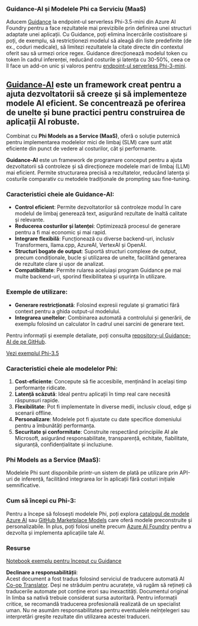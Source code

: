 <!--
CO_OP_TRANSLATOR_METADATA:
{
  "original_hash": "bd049872f37c3079c87d4fe17109cea0",
  "translation_date": "2025-05-09T07:43:51+00:00",
  "source_file": "md/01.Introduction/01/01.Guidance.md",
  "language_code": "ro"
}
-->
### Guidance-AI și Modelele Phi ca Serviciu (MaaS)
Aducem [Guidance](https://github.com/guidance-ai/guidance) la endpoint-ul serverless Phi-3.5-mini din Azure AI Foundry pentru a face rezultatele mai previzibile prin definirea unei structuri adaptate unei aplicații. Cu Guidance, poți elimina încercările costisitoare și poți, de exemplu, să restricționezi modelul să aleagă din liste predefinite (de ex., coduri medicale), să limitezi rezultatele la citate directe din contextul oferit sau să urmezi orice regex. Guidance direcționează modelul token cu token în cadrul inferenței, reducând costurile și latența cu 30-50%, ceea ce îl face un add-on unic și valoros pentru [endpoint-ul serverless Phi-3-mini](https://aka.ms/try-phi3.5mini).

## [**Guidance-AI**](https://github.com/guidance-ai/guidance) este un framework creat pentru a ajuta dezvoltatorii să creeze și să implementeze modele AI eficient. Se concentrează pe oferirea de unelte și bune practici pentru construirea de aplicații AI robuste.

Combinat cu **Phi Models as a Service (MaaS)**, oferă o soluție puternică pentru implementarea modelelor mici de limbaj (SLM) care sunt atât eficiente din punct de vedere al costurilor, cât și performante.

**Guidance-AI** este un framework de programare conceput pentru a ajuta dezvoltatorii să controleze și să direcționeze modelele mari de limbaj (LLM) mai eficient. Permite structurarea precisă a rezultatelor, reducând latența și costurile comparativ cu metodele tradiționale de prompting sau fine-tuning.

### Caracteristici cheie ale Guidance-AI:
- **Control eficient**: Permite dezvoltatorilor să controleze modul în care modelul de limbaj generează text, asigurând rezultate de înaltă calitate și relevante.
- **Reducerea costurilor și latenței**: Optimizează procesul de generare pentru a fi mai economic și mai rapid.
- **Integrare flexibilă**: Funcționează cu diverse backend-uri, inclusiv Transformers, llama.cpp, AzureAI, VertexAI și OpenAI.
- **Structuri bogate de output**: Suportă structuri complexe de output, precum condiționale, bucle și utilizarea de unelte, facilitând generarea de rezultate clare și ușor de analizat.
- **Compatibilitate**: Permite rularea aceluiași program Guidance pe mai multe backend-uri, sporind flexibilitatea și ușurința în utilizare.

### Exemple de utilizare:
- **Generare restricționată**: Folosind expresii regulate și gramatici fără context pentru a ghida output-ul modelului.
- **Integrarea uneltelor**: Combinarea automată a controlului și generării, de exemplu folosind un calculator în cadrul unei sarcini de generare text.

Pentru informații și exemple detaliate, poți consulta [repository-ul Guidance-AI de pe GitHub](https://github.com/guidance-ai/guidance).

[Vezi exemplul Phi-3.5](../../../../../code/01.Introduce/guidance.ipynb)

### Caracteristici cheie ale modelelor Phi:
1. **Cost-eficiente**: Concepute să fie accesibile, menținând în același timp performanțe ridicate.
2. **Latență scăzută**: Ideal pentru aplicații în timp real care necesită răspunsuri rapide.
3. **Flexibilitate**: Pot fi implementate în diverse medii, inclusiv cloud, edge și scenarii offline.
4. **Personalizare**: Modelele pot fi ajustate cu date specifice domeniului pentru a îmbunătăți performanța.
5. **Securitate și conformitate**: Construite respectând principiile AI ale Microsoft, asigurând responsabilitate, transparență, echitate, fiabilitate, siguranță, confidențialitate și incluziune.

### Phi Models as a Service (MaaS):
Modelele Phi sunt disponibile printr-un sistem de plată pe utilizare prin API-uri de inferență, facilitând integrarea lor în aplicații fără costuri inițiale semnificative.

### Cum să începi cu Phi-3:
Pentru a începe să folosești modelele Phi, poți explora [catalogul de modele Azure AI](https://ai.azure.com/explore/models) sau [GitHub Marketplace Models](https://github.com/marketplace/models) care oferă modele preconstruite și personalizabile. În plus, poți folosi unelte precum [Azure AI Foundry](https://ai.azure.com) pentru a dezvolta și implementa aplicațiile tale AI.

### Resurse
[Notebook exemplu pentru început cu Guidance](../../../../../code/01.Introduce/guidance.ipynb)

**Declinare a responsabilității**:  
Acest document a fost tradus folosind serviciul de traducere automată AI [Co-op Translator](https://github.com/Azure/co-op-translator). Deși ne străduim pentru acuratețe, vă rugăm să rețineți că traducerile automate pot conține erori sau inexactități. Documentul original în limba sa nativă trebuie considerat sursa autoritară. Pentru informații critice, se recomandă traducerea profesională realizată de un specialist uman. Nu ne asumăm responsabilitatea pentru eventualele neînțelegeri sau interpretări greșite rezultate din utilizarea acestei traduceri.